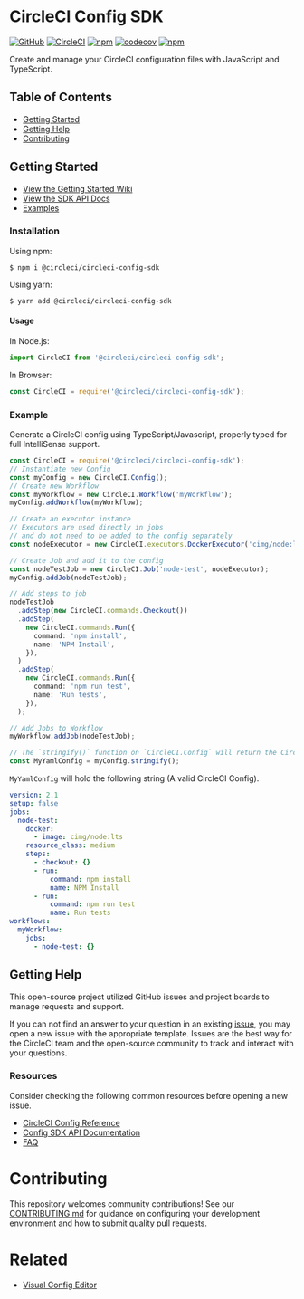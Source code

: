 # CircleCI Config SDK

[![GitHub](https://img.shields.io/github/license/CircleCI-Public/circleci-config-sdk-ts)](https://github.com/CircleCI-Public/circleci-config-sdk-ts/blob/main/LICENSE)
[![CircleCI](https://img.shields.io/circleci/build/gh/CircleCI-Public/circleci-config-sdk-ts/main?logo=circleci&token=5fcb5715c180e9f7d3a076d95779cd88f75d2093)](https://app.circleci.com/pipelines/github/CircleCI-Public/circleci-config-sdk-ts)
[![npm](https://img.shields.io/npm/v/@circleci/circleci-config-sdk?logo=npm)](https://www.npmjs.com/package/@circleci/circleci-config-sdk)
[![codecov](https://codecov.io/gh/CircleCI-Public/circleci-config-sdk-ts/branch/main/graph/badge.svg?token=Z4C4RXABS7)](https://codecov.io/gh/CircleCI-Public/circleci-config-sdk-ts)
[![npm](https://img.shields.io/npm/dm/@circleci/circleci-config-sdk?logo=npm)](https://www.npmjs.com/package/@circleci/circleci-config-sdk)

Create and manage your CircleCI configuration files with JavaScript and
TypeScript.

## Table of Contents

- [Getting Started](#getting-started)
- [Getting Help](#getting-help)
- [Contributing](#contributing)

## Getting Started

- [View the Getting Started Wiki](https://github.com/CircleCI-Public/circleci-config-sdk-ts/wiki)
- [View the SDK API Docs](https://circleci-public.github.io/circleci-config-sdk-ts/)
- [Examples](https://github.com/CircleCI-Public/circleci-config-sdk-ts/tree/main/sample)

### Installation

Using npm:

```shell
$ npm i @circleci/circleci-config-sdk
```

Using yarn:

```shell
$ yarn add @circleci/circleci-config-sdk
```

#### Usage

In Node.js:

```typescript
import CircleCI from '@circleci/circleci-config-sdk';
```

In Browser:

```javascript
const CircleCI = require('@circleci/circleci-config-sdk');
```

### Example

Generate a CircleCI config using TypeScript/Javascript, properly typed for full
IntelliSense support.

```typescript
const CircleCI = require('@circleci/circleci-config-sdk');
// Instantiate new Config
const myConfig = new CircleCI.Config();
// Create new Workflow
const myWorkflow = new CircleCI.Workflow('myWorkflow');
myConfig.addWorkflow(myWorkflow);

// Create an executor instance
// Executors are used directly in jobs
// and do not need to be added to the config separately
const nodeExecutor = new CircleCI.executors.DockerExecutor('cimg/node:lts');

// Create Job and add it to the config
const nodeTestJob = new CircleCI.Job('node-test', nodeExecutor);
myConfig.addJob(nodeTestJob);

// Add steps to job
nodeTestJob
  .addStep(new CircleCI.commands.Checkout())
  .addStep(
    new CircleCI.commands.Run({
      command: 'npm install',
      name: 'NPM Install',
    }),
  )
  .addStep(
    new CircleCI.commands.Run({
      command: 'npm run test',
      name: 'Run tests',
    }),
  );

// Add Jobs to Workflow
myWorkflow.addJob(nodeTestJob);

// The `stringify()` function on `CircleCI.Config` will return the CircleCI YAML equivalent.
const MyYamlConfig = myConfig.stringify();
```

`MyYamlConfig` will hold the following string (A valid CircleCI Config).

```yaml
version: 2.1
setup: false
jobs:
  node-test:
    docker:
      - image: cimg/node:lts
    resource_class: medium
    steps:
      - checkout: {}
      - run:
          command: npm install
          name: NPM Install
      - run:
          command: npm run test
          name: Run tests
workflows:
  myWorkflow:
    jobs:
      - node-test: {}
```

## Getting Help

This open-source project utilized GitHub issues and project boards to manage
requests and support.

If you can not find an answer to your question in an existing
[issue](https://github.com/CircleCI-Public/circleci-config-sdk-ts/issues?q=),
you may open a new issue with the appropriate template. Issues are the best way
for the CircleCI team and the open-source community to track and interact with
your questions.

### Resources

Consider checking the following common resources before opening a new issue.

- [CircleCI Config Reference](https://circleci.com/docs/2.0/configuration-reference/)
- [Config SDK API Documentation](https://circleci-public.github.io/circleci-config-sdk-ts/)
- [FAQ](https://github.com/CircleCI-Public/circleci-config-sdk-ts/wiki/FAQ#what-features-of-circleci-config-are-not-supported-by-this-sdk)

# Contributing

This repository welcomes community contributions! See our
[CONTRIBUTING.md](https://github.com/CircleCI-Public/circleci-config-sdk-ts/blob/main/CONTRIBUTING.md)
for guidance on configuring your development environment and how to submit
quality pull requests.

# Related

- [Visual Config Editor](https://github.com/CircleCI-Public/visual-config-editor)
